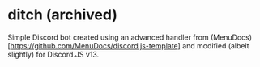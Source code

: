 # ditch (archived)
Simple Discord bot created using an advanced handler from (MenuDocs)[https://github.com/MenuDocs/discord.js-template] and modified (albeit slightly) for Discord.JS v13.
